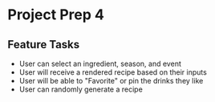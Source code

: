 # Project Prep 4


## Feature Tasks
- User can select an ingredient, season, and event 
- User will receive a rendered recipe based on their inputs
- User will be able to "Favorite" or pin the drinks they like 
- User can randomly generate a recipe

